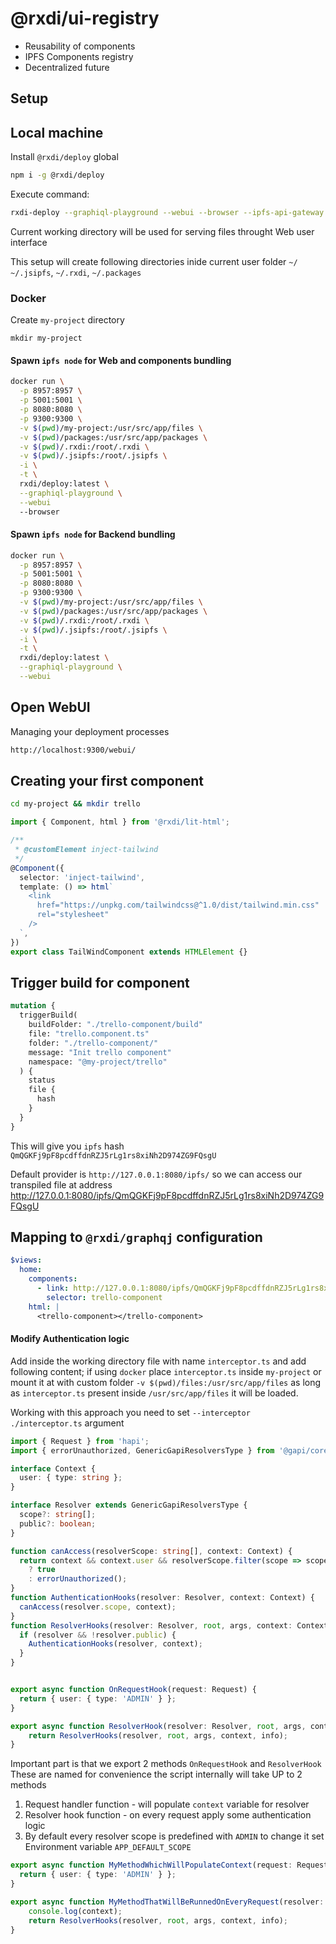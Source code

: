 # @rxdi/ui-registry

* Reusability of components
* IPFS Components registry
* Decentralized future

## Setup

## Local machine

Install `@rxdi/deploy` global

```bash
npm i -g @rxdi/deploy
```

Execute command:
```bash
rxdi-deploy --graphiql-playground --webui --browser --ipfs-api-gateway 8080 --ipfs-api-port 5001
```

Current working directory will be used for serving files throught Web user interface 

This setup will create following directories inide current user folder `~/` `~/.jsipfs`, `~/.rxdi`, `~/.packages` 

### Docker

Create `my-project` directory

```
mkdir my-project
```

#### Spawn `ipfs node` for Web and components bundling
```bash
docker run \
  -p 8957:8957 \
  -p 5001:5001 \
  -p 8080:8080 \
  -p 9300:9300 \
  -v $(pwd)/my-project:/usr/src/app/files \
  -v $(pwd)/packages:/usr/src/app/packages \
  -v $(pwd)/.rxdi:/root/.rxdi \
  -v $(pwd)/.jsipfs:/root/.jsipfs \
  -i \
  -t \
  rxdi/deploy:latest \
  --graphiql-playground \
  --webui
  --browser
```

#### Spawn `ipfs node` for Backend bundling

```bash
docker run \
  -p 8957:8957 \
  -p 5001:5001 \
  -p 8080:8080 \
  -p 9300:9300 \
  -v $(pwd)/my-project:/usr/src/app/files \
  -v $(pwd)/packages:/usr/src/app/packages \
  -v $(pwd)/.rxdi:/root/.rxdi \
  -v $(pwd)/.jsipfs:/root/.jsipfs \
  -i \
  -t \
  rxdi/deploy:latest \
  --graphiql-playground \
  --webui
```


## Open WebUI

Managing your deployment processes
```bash
http://localhost:9300/webui/
```

## Creating your first component

```bash
cd my-project && mkdir trello
```

```typescript
import { Component, html } from '@rxdi/lit-html';

/**
 * @customElement inject-tailwind
 */
@Component({
  selector: 'inject-tailwind',
  template: () => html`
    <link
      href="https://unpkg.com/tailwindcss@^1.0/dist/tailwind.min.css"
      rel="stylesheet"
    />
  `,
})
export class TailWindComponent extends HTMLElement {}
```

## Trigger build for component
```graphql
mutation {
  triggerBuild(
    buildFolder: "./trello-component/build"
    file: "trello.component.ts"
    folder: "./trello-component/"
    message: "Init trello component"
    namespace: "@my-project/trello"
  ) {
    status
    file {
      hash
    }
  }
}
```

This will give you `ipfs` hash `QmQGKFj9pF8pcdffdnRZJ5rLg1rs8xiNh2D974ZG9FQsgU`

Default provider is `http://127.0.0.1:8080/ipfs/` so we can access our transpiled file at address http://127.0.0.1:8080/ipfs/QmQGKFj9pF8pcdffdnRZJ5rLg1rs8xiNh2D974ZG9FQsgU


## Mapping to `@rxdi/graphqj` configuration

```yml
$views:
  home:
    components:
      - link: http://127.0.0.1:8080/ipfs/QmQGKFj9pF8pcdffdnRZJ5rLg1rs8xiNh2D974ZG9FQsgU
        selector: trello-component
    html: |
      <trello-component></trello-component>

```


#### Modify Authentication logic

Add inside the working directory file with name `interceptor.ts` and add following content;
if using `docker` place `interceptor.ts` inside `my-project` or mount it at with custom folder `-v $(pwd)/files:/usr/src/app/files`
as long as `interceptor.ts` present inside `/usr/src/app/files` it will be loaded.

Working with this approach you need to set `--interceptor ./interceptor.ts` argument

```typescript
import { Request } from 'hapi';
import { errorUnauthorized, GenericGapiResolversType } from '@gapi/core';

interface Context {
  user: { type: string };
}

interface Resolver extends GenericGapiResolversType {
  scope?: string[];
  public?: boolean;
}

function canAccess(resolverScope: string[], context: Context) {
  return context && context.user && resolverScope.filter(scope => scope === context.user.type).length
    ? true
    : errorUnauthorized();
}
function AuthenticationHooks(resolver: Resolver, context: Context) {
  canAccess(resolver.scope, context);
}
function ResolverHooks(resolver: Resolver, root, args, context: Context, info) {
  if (resolver && !resolver.public) {
    AuthenticationHooks(resolver, context);
  }
}


export async function OnRequestHook(request: Request) {
  return { user: { type: 'ADMIN' } };
}

export async function ResolverHook(resolver: Resolver, root, args, context: Context, info) {
    return ResolverHooks(resolver, root, args, context, info);
}


```

Important part is that we export 2 methods `OnRequestHook` and `ResolverHook`
These are named for convenience the script internally will take UP to 2 methods

1. Request handler function - will populate `context` variable for resolver
2. Resolver hook function - on every request apply some authentication logic
3. By default every resolver scope is predefined with `ADMIN` to change it set Environment variable `APP_DEFAULT_SCOPE`

```typescript
export async function MyMethodWhichWillPopulateContext(request: Request) {
  return { user: { type: 'ADMIN' } };
}

export async function MyMethodThatWillBeRunnedOnEveryRequest(resolver: Resolver, root, args, context: Context, info) {
    console.log(context);
    return ResolverHooks(resolver, root, args, context, info);
}
```